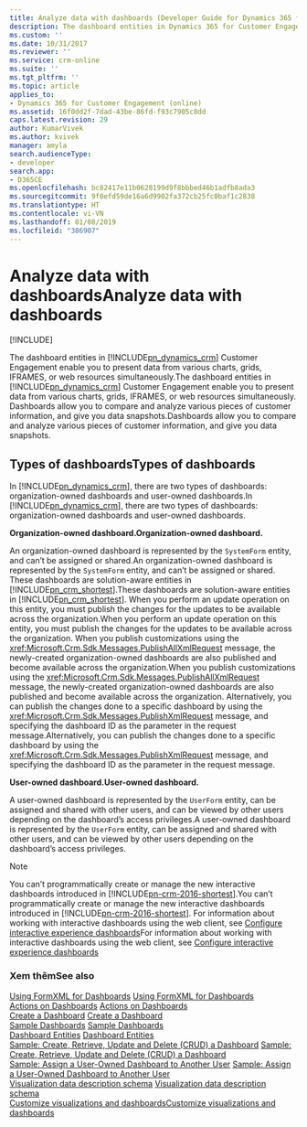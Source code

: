 ```yaml
---
title: Analyze data with dashboards (Developer Guide for Dynamics 365 for Customer Engagement) | MicrosoftDocs
description: The dashboard entities in Dynamics 365 for Customer Engagement enable you to present data from various charts, grids, IFRAMES, or web resources simultaneously. Dashboards allow you to compare and analyze various pieces of customer information, and give you data snapshots.
ms.custom: ''
ms.date: 10/31/2017
ms.reviewer: ''
ms.service: crm-online
ms.suite: ''
ms.tgt_pltfrm: ''
ms.topic: article
applies_to:
- Dynamics 365 for Customer Engagement (online)
ms.assetid: 16f0dd2f-7dad-43be-86fd-f93c7905c8dd
caps.latest.revision: 29
author: KumarVivek
ms.author: kvivek
manager: amyla
search.audienceType:
- developer
search.app:
- D365CE
ms.openlocfilehash: bc82417e11b0628199d9f8bbbed46b1adfb8ada3
ms.sourcegitcommit: 9f0efd59de16a6d9902fa372cb25fc0baf1c2838
ms.translationtype: HT
ms.contentlocale: vi-VN
ms.lasthandoff: 01/08/2019
ms.locfileid: "386907"
---
```

# <a name="analyze-data-with-dashboards"></a><span data-ttu-id="40236-104">Analyze data with dashboards</span><span class="sxs-lookup"><span data-stu-id="40236-104">Analyze data with dashboards</span></span>

[!INCLUDE[](../../includes/cc_applies_to_update_9_0_0.md)]

<span data-ttu-id="40236-105">The dashboard entities in [!INCLUDE[pn_dynamics_crm](../../includes/pn-dynamics-crm.md)] Customer Engagement enable you to present data from various charts, grids, IFRAMES, or web resources simultaneously.</span><span class="sxs-lookup"><span data-stu-id="40236-105">The dashboard entities in [!INCLUDE[pn_dynamics_crm](../../includes/pn-dynamics-crm.md)] Customer Engagement enable you to present data from various charts, grids, IFRAMES, or web resources simultaneously.</span></span> <span data-ttu-id="40236-106">Dashboards allow you to compare and analyze various pieces of customer information, and give you data snapshots.</span><span class="sxs-lookup"><span data-stu-id="40236-106">Dashboards allow you to compare and analyze various pieces of customer information, and give you data snapshots.</span></span>  
  
## <a name="types-of-dashboards"></a><span data-ttu-id="40236-107">Types of dashboards</span><span class="sxs-lookup"><span data-stu-id="40236-107">Types of dashboards</span></span>  
<span data-ttu-id="40236-108">In [!INCLUDE[pn_dynamics_crm](../../includes/pn-dynamics-crm.md)], there are two types of dashboards: organization-owned dashboards and user-owned dashboards.</span><span class="sxs-lookup"><span data-stu-id="40236-108">In [!INCLUDE[pn_dynamics_crm](../../includes/pn-dynamics-crm.md)], there are two types of dashboards: organization-owned dashboards and user-owned dashboards.</span></span>  
  
<span data-ttu-id="40236-109">**Organization-owned dashboard.**</span><span class="sxs-lookup"><span data-stu-id="40236-109">**Organization-owned dashboard.**</span></span>

<span data-ttu-id="40236-110">An organization-owned dashboard is represented by the `SystemForm` entity, and can’t be assigned or shared.</span><span class="sxs-lookup"><span data-stu-id="40236-110">An organization-owned dashboard is represented by the `SystemForm` entity, and can’t be assigned or shared.</span></span> <span data-ttu-id="40236-111">These dashboards are solution-aware entities in [!INCLUDE[pn_crm_shortest](../../includes/pn-crm-shortest.md)].</span><span class="sxs-lookup"><span data-stu-id="40236-111">These dashboards are solution-aware entities in [!INCLUDE[pn_crm_shortest](../../includes/pn-crm-shortest.md)].</span></span> <span data-ttu-id="40236-112">When you perform an update operation on this entity, you must publish the changes for the updates to be available across the organization.</span><span class="sxs-lookup"><span data-stu-id="40236-112">When you perform an update operation on this entity, you must publish the changes for the updates to be available across the organization.</span></span> <span data-ttu-id="40236-113">When you publish customizations using the <xref:Microsoft.Crm.Sdk.Messages.PublishAllXmlRequest> message, the newly-created organization-owned dashboards are also published and become available across the organization.</span><span class="sxs-lookup"><span data-stu-id="40236-113">When you publish customizations using the <xref:Microsoft.Crm.Sdk.Messages.PublishAllXmlRequest> message, the newly-created organization-owned dashboards are also published and become available across the organization.</span></span> <span data-ttu-id="40236-114">Alternatively, you can publish the changes done to a specific dashboard by using the <xref:Microsoft.Crm.Sdk.Messages.PublishXmlRequest> message, and specifying the dashboard ID as the parameter in the request message.</span><span class="sxs-lookup"><span data-stu-id="40236-114">Alternatively, you can publish the changes done to a specific dashboard by using the <xref:Microsoft.Crm.Sdk.Messages.PublishXmlRequest> message, and specifying the dashboard ID as the parameter in the request message.</span></span>  
  
<span data-ttu-id="40236-115">**User-owned dashboard.**</span><span class="sxs-lookup"><span data-stu-id="40236-115">**User-owned dashboard.**</span></span>

<span data-ttu-id="40236-116">A user-owned dashboard is represented by the `UserForm` entity, can be assigned and shared with other users, and can be viewed by other users depending on the dashboard’s access privileges.</span><span class="sxs-lookup"><span data-stu-id="40236-116">A user-owned dashboard is represented by the `UserForm` entity, can be assigned and shared with other users, and can be viewed by other users depending on the dashboard’s access privileges.</span></span>  
  
> [!NOTE]
> <span data-ttu-id="40236-117">You can’t programmatically create or manage the new interactive dashboards introduced in [!INCLUDE[pn-crm-2016-shortest](../../includes/pn-crm-2016-shortest.md)].</span><span class="sxs-lookup"><span data-stu-id="40236-117">You can’t programmatically create or manage the new interactive dashboards introduced in [!INCLUDE[pn-crm-2016-shortest](../../includes/pn-crm-2016-shortest.md)].</span></span> <span data-ttu-id="40236-118">For information about working with interactive dashboards using the web client, see [Configure interactive experience dashboards](../../customize/configure-interactive-experience-dashboards.md)</span><span class="sxs-lookup"><span data-stu-id="40236-118">For information about working with interactive dashboards using the web client, see [Configure interactive experience dashboards](../../customize/configure-interactive-experience-dashboards.md)</span></span>
  
### <a name="see-also"></a><span data-ttu-id="40236-119">Xem thêm</span><span class="sxs-lookup"><span data-stu-id="40236-119">See also</span></span>  
 <span data-ttu-id="40236-120">[Using FormXML for Dashboards](understand-dashboards-dashboard-components-formxml.md) </span><span class="sxs-lookup"><span data-stu-id="40236-120">[Using FormXML for Dashboards](understand-dashboards-dashboard-components-formxml.md) </span></span>  
 <span data-ttu-id="40236-121">[Actions on Dashboards](actions-dashboards.md) </span><span class="sxs-lookup"><span data-stu-id="40236-121">[Actions on Dashboards](actions-dashboards.md) </span></span>  
 <span data-ttu-id="40236-122">[Create a Dashboard](create-dashboard.md) </span><span class="sxs-lookup"><span data-stu-id="40236-122">[Create a Dashboard](create-dashboard.md) </span></span>  
 <span data-ttu-id="40236-123">[Sample Dashboards](sample-dashboards.md) </span><span class="sxs-lookup"><span data-stu-id="40236-123">[Sample Dashboards](sample-dashboards.md) </span></span>  
 <span data-ttu-id="40236-124">[Dashboard Entities](dashboard-entities.md) </span><span class="sxs-lookup"><span data-stu-id="40236-124">[Dashboard Entities](dashboard-entities.md) </span></span>  
 <span data-ttu-id="40236-125">[Sample: Create, Retrieve, Update and Delete (CRUD) a Dashboard](sample-create-retrieve-update-delete-dashboard.md) </span><span class="sxs-lookup"><span data-stu-id="40236-125">[Sample: Create, Retrieve, Update and Delete (CRUD) a Dashboard](sample-create-retrieve-update-delete-dashboard.md) </span></span>  
 <span data-ttu-id="40236-126">[Sample: Assign a User-Owned Dashboard to Another User](sample-assign-user-owned-dashboard-another-user.md) </span><span class="sxs-lookup"><span data-stu-id="40236-126">[Sample: Assign a User-Owned Dashboard to Another User](sample-assign-user-owned-dashboard-another-user.md) </span></span>  
 <span data-ttu-id="40236-127">[Visualization data description schema](visualization-data-description-schema.md)   </span><span class="sxs-lookup"><span data-stu-id="40236-127">[Visualization data description schema](visualization-data-description-schema.md)   </span></span>  
 [<span data-ttu-id="40236-128">Customize visualizations and dashboards</span><span class="sxs-lookup"><span data-stu-id="40236-128">Customize visualizations and dashboards</span></span>](customize-visualizations-dashboards.md)
